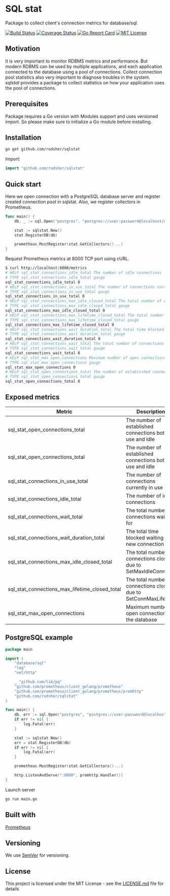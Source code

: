# SQL stat
Package to collect client's connection metrics for database/sql.

[![Build Status](https://travis-ci.org/rodsher/sqlstat.svg?branch=master)](https://travis-ci.org/rodsher/sqlstat)
[![Coverage Status](https://coveralls.io/repos/github/rodsher/sqlstat/badge.svg?branch=master)](https://coveralls.io/github/rodsher/sqlstat?branch=master)
[![Go Report Card](https://goreportcard.com/badge/github.com/rodsher/sqlstat)](https://goreportcard.com/report/github.com/rodsher/sqlstat)
[![MIT License](http://img.shields.io/badge/license-MIT-blue.svg?style=flat-square)](https://github.com/git-chglog/git-chglog/blob/master/LICENSE)

## Motivation

It is very important to monitor RDBMS metrics and performance.
But modern RDBMS can be used by multiple applications, and each application connected to the database using a pool of connections.
Collect connection pool statistics also very important to diagnose troubles in the system.
*sqlstat* provides a package to collect statistics on how your application uses the pool of connections.

## Prerequisites

Package requires a Go version with Modules support and uses versioned import. So please make sure to initialize a Go module before installing.

## Installation

```bash
go get github.com/rodsher/sqlstat
```

Import:

```go
import "github.com/rodsher/sqlstat"
```

## Quick start

Here we open connection with a PostgreSQL database server and register created connection pool
in sqlstat. Also, we register collectors in Prometheus.

```go
func main() {
	db, _ := sql.Open("postgres", "postgres://user:password@localhost/db")

	stat := sqlstat.New()
	stat.RegisterDB(db)

	prometheus.MustRegister(stat.GetCollectors()...)
}
```

Request Prometheus metrics at 8000 TCP port using cURL.

```bash
$ curl http://localhost:8000/metrics
# HELP sql_stat_connections_idle_total The number of idle connections
# TYPE sql_stat_connections_idle_total gauge
sql_stat_connections_idle_total 0
# HELP sql_stat_connections_in_use_total The number of connections currently in use
# TYPE sql_stat_connections_in_use_total gauge
sql_stat_connections_in_use_total 0
# HELP sql_stat_connections_max_idle_closed_total The total number of connections closed due to SetMaxIdleConns
# TYPE sql_stat_connections_max_idle_closed_total gauge
sql_stat_connections_max_idle_closed_total 0
# HELP sql_stat_connections_max_lifetime_closed_total The total number of connections closed due to SetConnMaxLifetime
# TYPE sql_stat_connections_max_lifetime_closed_total gauge
sql_stat_connections_max_lifetime_closed_total 0
# HELP sql_stat_connections_wait_duration_total The total time blocked waiting for a new connection
# TYPE sql_stat_connections_wait_duration_total gauge
sql_stat_connections_wait_duration_total 0
# HELP sql_stat_connections_wait_total The total number of connections waited for
# TYPE sql_stat_connections_wait_total gauge
sql_stat_connections_wait_total 0
# HELP sql_stat_max_open_connections Maximum number of open connections to the database
# TYPE sql_stat_max_open_connections gauge
sql_stat_max_open_connections 0
# HELP sql_stat_open_connections_total The number of established connections both in use and idle
# TYPE sql_stat_open_connections_total gauge
sql_stat_open_connections_total 0
```

## Exposed metrics

| Metric                                          | Description                                                 |
|-------------------------------------------------|-------------------------------------------------------------|
|   sql_stat_open_connections_total               |   The number of established connections both in use and idle  |
|   sql_stat_open_connections_total               |   The number of established connections both in use and idle|
|   sql_stat_connections_in_use_total             |   The number of connections currently in use|
|   sql_stat_connections_idle_total               |   The number of idle connections|
|   sql_stat_connections_wait_total               |   The total number of connections waited for|
|   sql_stat_connections_wait_duration_total      |   The total time blocked waiting for a new connection|
|   sql_stat_connections_max_idle_closed_total    |   The total number of connections closed due to SetMaxIdleConns|
|   sql_stat_connections_max_lifetime_closed_total|   The total number of connections closed due to SetConnMaxLifetime|
|   sql_stat_max_open_connections                 |   Maximum number of open connections to the database|

## PostgreSQL example

```go
package main

import (
	"database/sql"
	"log"
	"net/http"

	_ "github.com/lib/pq"
	"github.com/prometheus/client_golang/prometheus"
	"github.com/prometheus/client_golang/prometheus/promhttp"
	"github.com/rodsher/sqlstat"
)

func main() {
	db, err := sql.Open("postgres", "postgres://user:password@localhost/db")
	if err != nil {
		log.Fatal(err)
	}

	stat := sqlstat.New()
	err = stat.RegisterDB(db)
	if err != nil {
		log.Fatal(err)
	}

	prometheus.MustRegister(stat.GetCollectors()...)

	http.ListenAndServe(":8000", promhttp.Handler())
}
```

Launch server

```bash
go run main.go
```

## Built with

[Prometheus](https://prometheus.io)

## Versioning

We use [SemVer](http://semver.org/) for versioning.

## License

This project is licensed under the MIT License - see the [LICENSE.md](https://github.com/rodsher/sqlstat/blob/master/LICENSE) file for details
